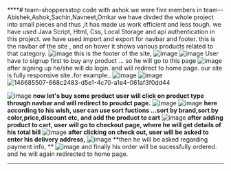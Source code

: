 ****# team-shoppersstop
code with ashok
we were five members in team-- Abishek,Ashok,Sachin,Navneet,Omkar
we have divded the whole project into small pieces and thus ,it has made us work efficient and less tough.
we have used Java Script, Html, Css, Local Storage and api authentication in this project.
we have used import and export for navbar and footer.
this is the navbar of the site , and on hover it shows various products related to that category.
![image](https://user-images.githubusercontent.com/93375038/146685507-668c2483-d5e1-4c70-a1e4-061af3f0dd44.png)
this is the footer of the site,
![image](https://user-images.githubusercontent.com/93375038/146685811-cc0de8d1-3e60-4315-9626-44c1206c8a67.png)
![image](https://user-images.githubusercontent.com/93375038/146685817-d8526d58-4fb0-4c09-a32a-8a30755ef449.png)
User have to signup first to buy any product ... so he will go to this page
![image](https://user-images.githubusercontent.com/93375038/146685540-9bb9e3c2-fda7-4817-a3a9-31abc9a2ecc2.png)
after signing up he/she will do login.
and will redirect to home page.
our site is fully responsive site..for example..
![image](https://user-images.githubusercontent.com/93375038/146685569-cede5ea0-744d-40ae-915a-3b79811fa44f.png)
![image](https://user-images.githubusercontent.com/93375038/146685573-08fb48df-8e4e-454d-9698-115742c97648.png)![146685507-668c2483-d5e1-4c70-a1e4-061af3f0dd44](https://user-images.githubusercontent.com/93375038/146685837-b413ba96-3963-4f16-910f-a2a4a18f1ef0.png)

![image](https://user-images.githubusercontent.com/93375038/146685577-6c2a1073-ee4c-4871-9df7-b528654c352d.png)
**now let's buy some product**
**user will click on product type through navbar and will redirect to proudct page.**
![image](https://user-images.githubusercontent.com/93375038/146685609-95b4af73-03e7-4dba-9a0a-7aa00e5c5a22.png)
![image](https://user-images.githubusercontent.com/93375038/146685636-bfb4a06b-90c1-4660-a2a6-cf24e794b255.png)
**here according to his wish, user can use sort fuctions ...sort by brand,sort by color,price,discount etc,
and add the product to cart**
![image](https://user-images.githubusercontent.com/93375038/146685663-54099097-3e4d-4a89-9812-17105a600641.png)
**after adding product to cart, user will go to checkout page, where he will get details of his total bill**
![image](https://user-images.githubusercontent.com/93375038/146685690-88b28b68-3661-4c10-bfb2-192f580e3acc.png)
**after clicking on check out, user will be asked to enter his delivery address,**
![image](https://user-images.githubusercontent.com/93375038/146685712-7ecb0255-c07c-4c89-a2f3-66d3c4cead39.png)
**then he will be asked regarding payment info, **
![image](https://user-images.githubusercontent.com/93375038/146685731-8be4906b-f979-4db0-86ed-9c4357ab60c8.png)
and finally his order will be sucessfully ordered. and he will again redirected to home page.
****
